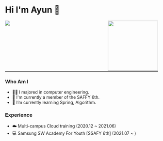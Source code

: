 # Hi I'm Ayun 👋
<div align=top>
<a href="https://solved.ac/success"> <img align='left' src="http://mazassumnida.wtf/api/v2/generate_badge?boj=success"> </a>
<img align='right' src="https://github-readme-stats.vercel.app/api?username=happyAyun&show_icons=true&theme=radical" height="165">
</div>
<!-- [![solved.ac tier](http://mazassumnida.wtf/api/generate_badge?boj=success)](https://solved.ac/success)
![success's github stats](https://github-readme-stats.vercel.app/api?username=success&show_icons=true) -->

<br><br><br><br><br><br><br><br><br>
<hr>

### Who Am I
- 👩‍💻 I majored in computer engineering.
- 👔 I'm currently a member of the SAFFY 6th.
- 🌱 I’m currently learning Spring, Algorithm.



### Experience
<!-- - 🎓 Catholic University (2015.03 ~ 2021.08) -->
- ☁️ Multi-campus Cloud training (2020.12 ~ 2021.06)
- 💻 Samsung SW Academy For Youth [SSAFY 6th] (2021.07 ~ )


<!-- ### Award
- 🥇
- 🥈 -->












